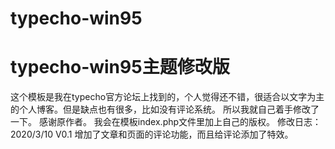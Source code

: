 # typecho-win95
# typecho-win95主题修改版
这个模板是我在typecho官方论坛上找到的，个人觉得还不错，很适合以文字为主的个人博客。但是缺点也有很多，比如没有评论系统。
所以我就自己着手修改了一下。
感谢原作者。
我会在模板index.php文件里加上自己的版权。
修改日志：
2020/3/10
V0.1
增加了文章和页面的评论功能，而且给评论添加了特效。
